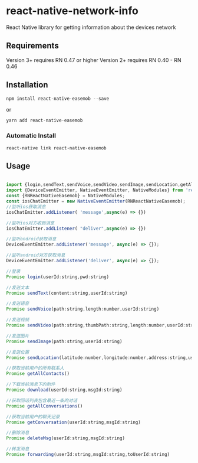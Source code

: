 # react-native-network-info

React Native library for getting information about the devices network

## Requirements

Version 3+ requires RN 0.47 or higher
Version 2+ requires RN 0.40 - RN 0.46

## Installation

```javascript
npm install react-native-easemob --save
```
or

```javascript
yarn add react-native-easemob
```

### Automatic Install

`react-native link react-native-easemob`

## Usage

```javascript

import {login,sendText,sendVoice,sendVideo,sendImage,sendLocation,getAllContacts,getConversation,download,deleteMsg,forwarding} from 'react-native-easemob'
import {DeviceEventEmitter, NativeEventEmitter, NativeModules} from 'react-native';
const {RNReactNativeEasemob} = NativeModules;
const iosChatEmitter = new NativeEventEmitter(RNReactNativeEasemob);
//监听ios获取消息
iosChatEmitter.addListener(	'message',async(e) => {})

//监听ios对方收到消息
iosChatEmitter.addListener(	"deliver",async(e) => {})

//监听android获取消息
DeviceEventEmitter.addListener('message', async(e) => {});

//监听android对方获取消息
DeviceEventEmitter.addListener('deliver', async(e) => {});

//登录
Promise login(userId:string,pwd:string)

//发送文本
Promise sendText(content:string,userId:string)

//发送语音
Promise sendVoice(path:string,length:number,userId:string)

//发送视频
Promise sendVideo(path:string,thumbPath:string,length:number,userId:string)

//发送图片
Promise sendImage(path:string,userId:string)

//发送位置
Promise sendLocation(latitude:number,longitude:number,address:string,userId:string)

//获取当前用户的所有联系人
Promise getAllContacts()

//下载当前消息下的附件
Promise download(userId:string,msgId:string)

//获取回话列表包含最近一条的对话
Promise getAllConversations()

//获取当前用户的聊天记录
Promise getConversation(userId:string,msgId:string)

//删除消息
Promise deleteMsg(userId:string,msgId:string)

//转发消息
Promise forwarding(userId:string,msgId:string,toUserId:string)
```

